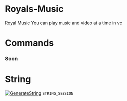 # Royals-Music
Royal Music You can play music and video at a time in vc 



# Commands 
### Soon

# String
[![GenerateString](https://img.shields.io/badge/repl.it-generateString-yellowgreen)](https://replit.com/@SomyajeetMishra/TeamDltvideo#main.py) `STRING_SESSION`
